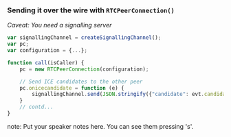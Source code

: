 ###  Sending it over the wire with `RTCPeerConnection()`

*Caveat: You need a signalling server*

````javascript
var signallingChannel = createSignallingChannel();
var pc;
var configuration = {...};

function call(isCaller) {
    pc = new RTCPeerConnection(configuration);

    // Send ICE candidates to the other peer
    pc.onicecandidate = function (e) {
        signallingChannel.send(JSON.stringify({"candidate": evt.candidate}));
    }
    // contd...
}
````

note:
    Put your speaker notes here.
    You can see them pressing 's'.
